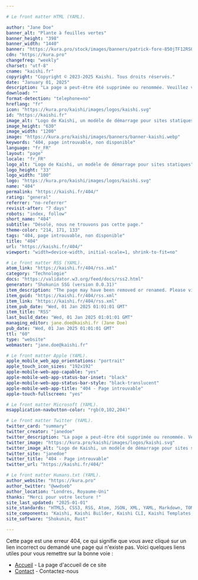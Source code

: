 ```yaml
---

# Le front matter HTML (YAML).

author: "Jane Doe"
banner_alt: "Plante à feuilles vertes"
banner_height: "398"
banner_width: "1440"
banner: "https://kura.pro/stock/images/banners/patrick-fore-850jTF12RSQ.webp"
cdn: "https://kura.pro"
changefreq: "weekly"
charset: "utf-8"
cname: "kaishi.fr"
copyright: "Copyright © 2023-2025 Kaishi. Tous droits réservés."
date: "January 01, 2025"
description: "La page a peut-être été supprimée ou renommée. Veuillez visiter notre page d'accueil pour plus d'informations."
download: ""
format-detection: "telephone=no"
hreflang: "fr"
icon: "https://kura.pro/kaishi/images/logos/kaishi.svg"
id: "https://kaishi.fr"
image_alt: "Logo de Kaishi, un modèle de démarrage pour sites statiques"
image_height: "630"
image_width: "1200"
image: "https://kura.pro/kaishi/images/banners/banner-kaishi.webp"
keywords: "404, page introuvable, non disponible"
language: "fr_FR"
layout: "page"
locale: "fr_FR"
logo_alt: "Logo de Kaishi, un modèle de démarrage pour sites statiques"
logo_height: "33"
logo_width: "100"
logo: "https://kura.pro/kaishi/images/logos/kaishi.svg"
name: "404"
permalink: "https://kaishi.fr/404/"
rating: "general"
referrer: "no-referrer"
revisit-after: "7 days"
robots: "index, follow"
short_name: "404"
subtitle: "Désolé, nous ne trouvons pas cette page."
theme-color: "214, 171, 133"
tags: "404, page introuvable, non disponible"
title: "404"
url: "https://kaishi.fr/404/"
viewport: "width=device-width, initial-scale=1, shrink-to-fit=no"

# Le front matter RSS (YAML).
atom_link: "https://kaishi.fr/404/rss.xml"
category: "Technologie"
docs: "https://validator.w3.org/feed/docs/rss2.html"
generator: "Shokunin SSG (version 0.0.31)"
item_description: "The page may have been removed or renamed. Please visit our homepage for more information."
item_guid: "https://kaishi.fr/404/rss.xml"
item_link: "https://kaishi.fr/404/rss.xml"
item_pub_date: "Wed, 01 Jan 2025 01:01:01 GMT"
item_title: "RSS"
last_build_date: "Wed, 01 Jan 2025 01:01:01 GMT"
managing_editor: jane.doe@kaishi.fr (Jane Doe)
pub_date: "Wed, 01 Jan 2025 01:01:01 GMT"
ttl: "60"
type: "website"
webmaster: "jane.doe@kaishi.fr"

# Le front matter Apple (YAML).
apple_mobile_web_app_orientations: "portrait"
apple_touch_icon_sizes: "192x192"
apple-mobile-web-app-capable: "yes"
apple-mobile-web-app-status-bar-inset: "black"
apple-mobile-web-app-status-bar-style: "black-translucent"
apple-mobile-web-app-title: "404 - Page introuvable"
apple-touch-fullscreen: "yes"

# Le front matter Microsoft (YAML).
msapplication-navbutton-color: "rgb(0,102,204)"

# Le front matter Twitter (YAML).
twitter_card: "summary"
twitter_creator: "janedoe"
twitter_description: "La page a peut-être été supprimée ou renommée. Veuillez visiter notre page d'accueil pour plus d'informations."
twitter_image: "https://kura.pro/kaishi/images/logos/kaishi.svg"
twitter_image_alt: "Logo de Kaishi, un modèle de démarrage pour sites statiques"
twitter_site: "janedoe"
twitter_title: "404 - Page introuvable"
twitter_url: "https://kaishi.fr/404/"

# Le front matter Humans.txt (YAML).
author_website: "https://kura.pro"
author_twitter: "@wwdseb"
author_location: "Londres, Royaume-Uni"
thanks: "Merci pour votre lecture !"
site_last_updated: "2025-01-01"
site_standards: "HTML5, CSS3, RSS, Atom, JSON, XML, YAML, Markdown, TOML"
site_components: "Kaishi, Kaishi Builder, Kaishi CLI, Kaishi Templates, Kaishi Themes"
site_software: "Shokunin, Rust"

---
```


Cette page est une erreur 404, ce qui signifie que vous avez cliqué sur un lien incorrect ou demandé une page qui n'existe pas. Voici quelques liens utiles pour vous remettre sur la bonne voie :

- [Accueil](/fr/) - La page d'accueil de ce site
- [Contact](/fr/contact/) - Contactez-nous

